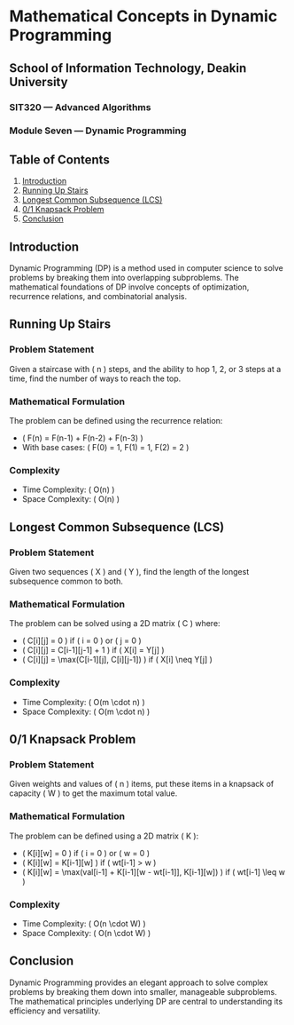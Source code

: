 # Mathematical Concepts in Dynamic Programming
## School of Information Technology, Deakin University
### SIT320 — Advanced Algorithms
### Module Seven — Dynamic Programming

## Table of Contents
1. [Introduction](#introduction)
2. [Running Up Stairs](#running-up-stairs)
3. [Longest Common Subsequence (LCS)](#longest-common-subsequence-lcs)
4. [0/1 Knapsack Problem](#01-knapsack-problem)
5. [Conclusion](#conclusion)

## Introduction
Dynamic Programming (DP) is a method used in computer science to solve problems by breaking them into overlapping subproblems. The mathematical foundations of DP involve concepts of optimization, recurrence relations, and combinatorial analysis.

## Running Up Stairs
### Problem Statement
Given a staircase with \( n \) steps, and the ability to hop 1, 2, or 3 steps at a time, find the number of ways to reach the top.
### Mathematical Formulation
The problem can be defined using the recurrence relation:
- \( F(n) = F(n-1) + F(n-2) + F(n-3) \)
- With base cases: \( F(0) = 1, F(1) = 1, F(2) = 2 \)
### Complexity
- Time Complexity: \( O(n) \)
- Space Complexity: \( O(n) \)

## Longest Common Subsequence (LCS)
### Problem Statement
Given two sequences \( X \) and \( Y \), find the length of the longest subsequence common to both.
### Mathematical Formulation
The problem can be solved using a 2D matrix \( C \) where:
- \( C[i][j] = 0 \) if \( i = 0 \) or \( j = 0 \)
- \( C[i][j] = C[i-1][j-1] + 1 \) if \( X[i] = Y[j] \)
- \( C[i][j] = \max(C[i-1][j], C[i][j-1]) \) if \( X[i] \neq Y[j] \)
### Complexity
- Time Complexity: \( O(m \cdot n) \)
- Space Complexity: \( O(m \cdot n) \)

## 0/1 Knapsack Problem
### Problem Statement
Given weights and values of \( n \) items, put these items in a knapsack of capacity \( W \) to get the maximum total value.
### Mathematical Formulation
The problem can be defined using a 2D matrix \( K \):
- \( K[i][w] = 0 \) if \( i = 0 \) or \( w = 0 \)
- \( K[i][w] = K[i-1][w] \) if \( wt[i-1] > w \)
- \( K[i][w] = \max(val[i-1] + K[i-1][w - wt[i-1]], K[i-1][w]) \) if \( wt[i-1] \leq w \)
### Complexity
- Time Complexity: \( O(n \cdot W) \)
- Space Complexity: \( O(n \cdot W) \)

## Conclusion
Dynamic Programming provides an elegant approach to solve complex problems by breaking them down into smaller, manageable subproblems. The mathematical principles underlying DP are central to understanding its efficiency and versatility.

